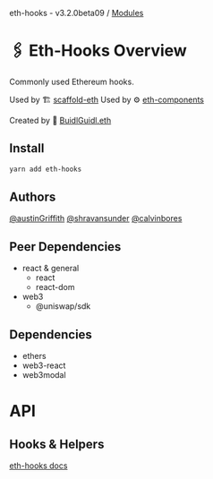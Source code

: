 eth-hooks - v3.2.0beta09 / [Modules](modules.md)

# 🖇 Eth-Hooks Overview

Commonly used Ethereum hooks.

Used by 🏗 [scaffold-eth](https://github.com/scaffold-eth/scaffold-eth)
Used by ⚙ [eth-components](https://github.com/scaffold-eth/eth-components)

Created by 🏰 [BuidlGuidl.eth](https://BuidlGuidl.com)

## Install

```sh
yarn add eth-hooks
```

## Authors

[@austinGriffith](https://github.com/austintgriffith)
[@shravansunder](https://github.com/ShravanSunder)
[@calvinbores](https://github.com/calvbore)

## Peer Dependencies

- react & general
  - react
  - react-dom
- web3
  - @uniswap/sdk

## Dependencies

- ethers
- web3-react
- web3modal

# API

## Hooks &amp; Helpers

[eth-hooks docs](https://github.com/scaffold-eth/eth-hooks/tree/develop/docs/modules.md)
